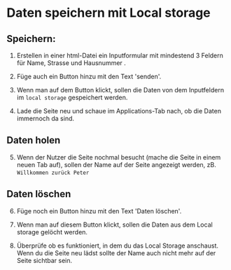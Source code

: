 # Daten speichern mit Local storage

## Speichern: 
1. Erstellen in einer html-Datei ein Inputformular mit mindestend 3 Feldern für Name, Strasse und Hausnummer . 
2. Füge auch ein Button hinzu mit den Text 'senden'.

3. Wenn man auf dem Button klickt, sollen die Daten von dem Inputfeldern im `local storage` gespeichert werden. 

4. Lade die Seite neu und schaue im Applications-Tab nach, ob die Daten immernoch da sind.


## Daten holen

5. Wenn der Nutzer die Seite nochmal besucht (mache die Seite in einem neuen Tab auf), sollen der Name auf der Seite angezeigt werden, zB. `Willkommen zurück Peter`

## Daten löschen
6. Füge noch ein Button hinzu mit den Text 'Daten löschen'.

7. Wenn man auf diesem Button klickt, sollen die Daten aus dem Local storage gelöcht werden. 

8. Überprüfe ob es funktioniert, in dem du das Local Storage anschaust. Wenn du die Seite neu lädst sollte der Name auch nicht mehr auf der Seite sichtbar sein.
